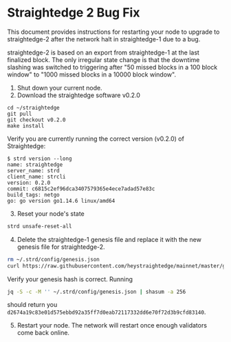 # Straightedge 2 Bug Fix

This document provides instructions for restarting your node to upgrade to straightedge-2 after the network halt in straightedge-1 due to a bug.

straightedge-2 is based on an export from straightedge-1 at the last finalized block.  The only irregular state change is that the downtime slashing was switched to triggering after "50 missed blocks in a 100 block window" to "1000 missed blocks in a 10000 block window".

1. Shut down your current node.
2. Download the straightedge software v0.2.0

```
cd ~/straightedge
git pull
git checkout v0.2.0
make install
```

Verify you are currently running the correct version (v0.2.0) of Straightedge:

```
$ strd version --long
name: straightedge
server_name: strd
client_name: strcli
version: 0.2.0
commit: c6815c2ef96dca3407579365e4ece7adad57e83c
build_tags: netgo
go: go version go1.14.6 linux/amd64
```


3. Reset your node's state

```sh
strd unsafe-reset-all
```

4. Delete the straightedge-1 genesis file and replace it with the new genesis file for straightedge-2.

```sh
rm ~/.strd/config/genesis.json
curl https://raw.githubusercontent.com/heystraightedge/mainnet/master/genesis.json -o ~/.strd/config/genesis.json
```

Verify your genesis hash is correct.  Running

```sh
jq -S -c -M '' ~/.strd/config/genesis.json | shasum -a 256
```

should return you `d2674a19c83e01d575ebbd92a35ff7d0eab72117332dd6e70f72d3b9cfd83140`.

5. Restart your node.  The network will restart once enough validators come back online.